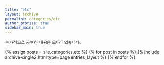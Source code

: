 ```yaml
---
title: "etc"
layout: archive
permalink: categories/etc
author_profile: true
sidebar_main: true
---
```


추가적으로 공부한 내용을 모아두었습니다.

{% assign posts = site.categories.etc %}
{% for post in posts %} {% include archive-single2.html type=page.entries_layout %} {% endfor %}
